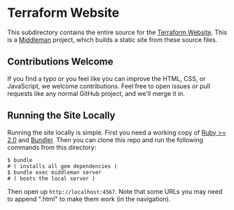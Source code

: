 # Terraform Website

This subdirectory contains the entire source for the [Terraform Website](http://www.terraform.io).
This is a [Middleman](http://middlemanapp.com) project, which builds a static
site from these source files.

## Contributions Welcome

If you find a typo or you feel like you can improve the HTML, CSS, or
JavaScript, we welcome contributions. Feel free to open issues or pull
requests like any normal GitHub project, and we'll merge it in.

## Running the Site Locally

Running the site locally is simple. First you need a working copy of [Ruby >= 2.0](https://www.ruby-lang.org/en/downloads/) and [Bundler](http://bundler.io/).
Then you can clone this repo and run the following commands from this directory:

```
$ bundle
# ( installs all gem dependencies )
$ bundle exec middleman server
# ( boots the local server )
```

Then open up `http://localhost:4567`. Note that some URLs you may need to append
".html" to make them work (in the navigation).
